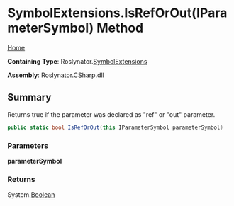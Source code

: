 <a name="_top"></a>

# SymbolExtensions\.IsRefOrOut\(IParameterSymbol\) Method

[Home](../../../README.md#_top)

**Containing Type**: Roslynator\.[SymbolExtensions](../README.md#_top)

**Assembly**: Roslynator\.CSharp\.dll

## Summary

Returns true if the parameter was declared as "ref" or "out" parameter\.

```csharp
public static bool IsRefOrOut(this IParameterSymbol parameterSymbol)
```

### Parameters

**parameterSymbol**

### Returns

System\.[Boolean](https://docs.microsoft.com/en-us/dotnet/api/system.boolean)

